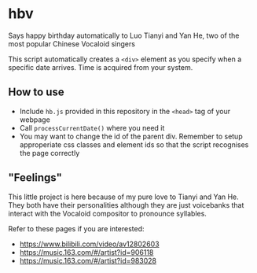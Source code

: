 # hbv

Says happy birthday automatically to Luo Tianyi and Yan He, two of the most popular Chinese Vocaloid singers

This script automatically creates a `<div>` element as you specify when a specific date arrives. Time is acquired from your system.

## How to use

- Include `hb.js` provided in this repository in the `<head>` tag of your webpage
- Call `processCurrentDate()` where you need it
- You may want to change the id of the parent div. Remember to setup approperiate css classes and element ids so that the script recognises the page correctly

## "Feelings"

This little project is here because of my pure love to Tianyi and Yan He. They both have their personalities although they are just voicebanks that interact with the Vocaloid compositor to pronounce syllables.

Refer to these pages if you are interested:

- <https://www.bilibili.com/video/av12802603>
- <https://music.163.com/#/artist?id=906118>
- <https://music.163.com/#/artist?id=983028>
